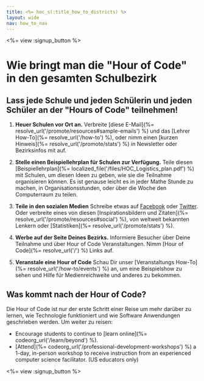 ```yaml
---
title: <%= hoc_s(:title_how_to_districts) %>
layout: wide
nav: how_to_nav
---
```

<%= view :signup_button %>

# Wie bringt man die "Hour of Code" in den gesamten Schulbezirk

## Lass jede Schule und jeden Schülerin und jeden Schüler an der "Hours of Code" teilnehmen!

1. **Heuer Schulen vor Ort an.** Verbreite [diese E-Mail](%= resolve_url('/promote/resources#sample-emails') %) und das [Lehrer How-To](%= resolve_url('/how-to') %), oder nimm einen [kurzen Hinweis](%= resolve_url('/promote/stats') %) in Newsletter oder Bezirksinfos mit auf.

2. **Stelle einen Beispiellehrplan für Schulen zur Verfügung.** Teile diesen [Beispiellehrplan](%= localized_file('/files/HOC_Logistics_plan.pdf') %) mit Schulen, um diesen Ideen zu geben, wie sie die Teilnahme organisieren können. Es ist genause leicht es in jeder Mathe Stunde zu machen, in Organisationsstunden, oder über die Woche den Computerraum zu teilen.

3. **Teile in den sozialen Medien** Schreibe etwas auf [Facebook](https://www.facebook.com/sharer/sharer.php?u=http%3A%2F%2Fhourofcode.com%2Fus) oder [Twitter](https://twitter.com/intent/tweet?url=http%3A%2F%2Fhourofcode.com&text=I%27m%20participating%20in%20this%20year%27s%20%23HourOfCode%2C%20are%20you%3F%20%40codeorg&original_referer=https%3A%2F%2Fwww.google.com%2Furl%3Fq%3Dhttps%253A%252F%252Ftwitter.com%252Fshare%253Fhashtags%253D%2526amp%253Brelated%253Dcodeorg%2526amp%253Btext%253DI%252527m%252Bparticipating%252Bin%252Bthis%252Byear%252527s%252B%252523HourOfCode%25252C%252Bare%252Byou%25253F%252B%252540codeorg%2526amp%253Burl%253Dhttp%25253A%25252F%25252Fhourofcode.com%26sa%3DD%26sntz%3D1%26usg%3DAFQjCNE1GLTUbKZfMlEh9Aj5w0iswz6PYQ&related=codeorg&hashtags=). Oder verbreite eines von diesen [Inspirationsbildern und Zitaten](%= resolve_url('/promote/resources#social') %), von weltweit bekannten Lenkern oder [Statistiken](%= resolve_url('/promote/stats') %).

4. **Werbe auf der Seite Deines Bezirks.** Informiere Besucher über Deine Teilnahme und über Hour of Code Veranstaltungen. Nimm [Hour of Code](%= resolve_url('/') %) Links auf.

5. **Veranstale eine Hour of Code** Schau Dir unser [Veranstaltungs How-To](%= resolve_url('/how-to/events') %) an, um eine Beispielshow zu sehen und Hilfe für Medienreichweite und anderes zu bekommen.

## Was kommt nach der Hour of Code?

Die Hour of Code ist nur der erste Schritt einer Reise um mehr darüber zu lernen, wie Technologie funktioniert und wie Software Anwendungen geschrieben werden. Um weiter zu reisen:

- Encourage students to continue to [learn online](%= codeorg_url('/learn/beyond') %).
- [Attend](%= codeorg_url('/professional-development-workshops') %) a 1-day, in-person workshop to receive instruction from an experienced computer science facilitator. (US educators only)

<%= view :signup_button %>